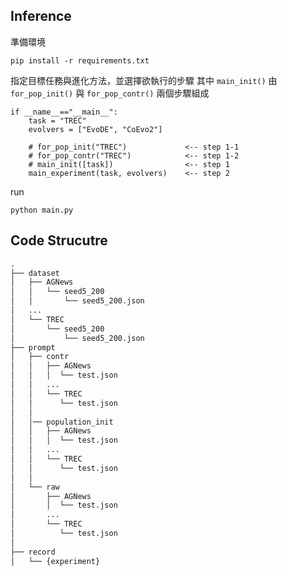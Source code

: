 ## Inference

準備環境
```
pip install -r requirements.txt 
```

指定目標任務與進化方法，並選擇欲執行的步驟
其中 `main_init()` 由 `for_pop_init()` 與 `for_pop_contr()` 兩個步驟組成
```
if __name__=="__main__":
    task = "TREC"
    evolvers = ["EvoDE", "CoEvo2"]

    # for_pop_init("TREC")             <-- step 1-1
    # for_pop_contr("TREC")            <-- step 1-2
    # main_init([task])                <-- step 1
    main_experiment(task, evolvers)    <-- step 2
```

run
```
python main.py
```

## Code Strucutre

```python
.
├── dataset
│   ├── AGNews
│   │   └── seed5_200
│   │       └── seed5_200.json
│   ...
│   └── TREC
│       └── seed5_200
│           └── seed5_200.json
├── prompt
│   ├── contr
│   │   ├── AGNews
│   │   │  └── test.json
│   │   ...
│   │   └── TREC
│   │      └── test.json
│   │
│   │── population_init
│   │   ├── AGNews
│   │   │  └── test.json
│   │   ...
│   │   └── TREC
│   │      └── test.json
│   │
│   └── raw
│       ├── AGNews
│       │  └── test.json
│       ...
│       └── TREC
│          └── test.json
│
├── record
│   └── {experiment}



```
